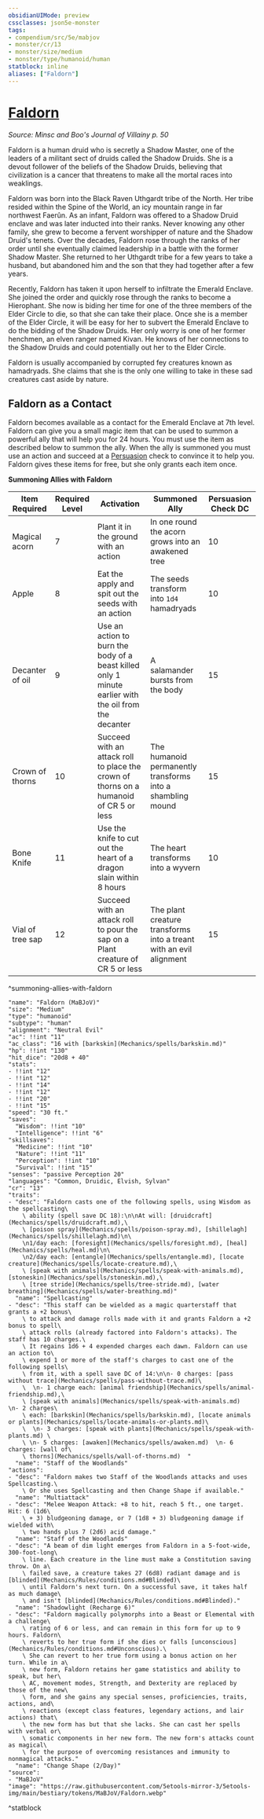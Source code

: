 ```yaml
---
obsidianUIMode: preview
cssclasses: json5e-monster
tags:
- compendium/src/5e/mabjov
- monster/cr/13
- monster/size/medium
- monster/type/humanoid/human
statblock: inline
aliases: ["Faldorn"]
---
```

# [Faldorn](Mechanics\bestiary\npc/faldorn-mabjov.md)
*Source: Minsc and Boo's Journal of Villainy p. 50*  

Faldorn is a human druid who is secretly a Shadow Master, one of the leaders of a militant sect of druids called the Shadow Druids. She is a devout follower of the beliefs of the Shadow Druids, believing that civilization is a cancer that threatens to make all the mortal races into weaklings.

Faldorn was born into the Black Raven Uthgardt tribe of the North. Her tribe resided within the Spine of the World, an icy mountain range in far northwest Faerûn. As an infant, Faldorn was offered to a Shadow Druid enclave and was later inducted into their ranks. Never knowing any other family, she grew to become a fervent worshipper of nature and the Shadow Druid's tenets. Over the decades, Faldorn rose through the ranks of her order until she eventually claimed leadership in a battle with the former Shadow Master. She returned to her Uthgardt tribe for a few years to take a husband, but abandoned him and the son that they had together after a few years.

Recently, Faldorn has taken it upon herself to infiltrate the Emerald Enclave. She joined the order and quickly rose through the ranks to become a Hierophant. She now is biding her time for one of the three members of the Elder Circle to die, so that she can take their place. Once she is a member of the Elder Circle, it will be easy for her to subvert the Emerald Enclave to do the bidding of the Shadow Druids. Her only worry is one of her former henchmen, an elven ranger named Kivan. He knows of her connections to the Shadow Druids and could potentially out her to the Elder Circle.

Faldorn is usually accompanied by corrupted fey creatures known as hamadryads. She claims that she is the only one willing to take in these sad creatures cast aside by nature.

## Faldorn as a Contact

Faldorn becomes available as a contact for the Emerald Enclave at 7th level. Faldorn can give you a small magic item that can be used to summon a powerful ally that will help you for 24 hours. You must use the item as described below to summon the ally. When the ally is summoned you must use an action and succeed at a [Persuasion](Mechanics/Rules/skills.md#Persuasion) check to convince it to help you. Faldorn gives these items for free, but she only grants each item once.

**Summoning Allies with Faldorn**

| Item Required | Required Level | Activation | Summoned Ally | Persuasion Check DC |
|---------------|----------------|------------|---------------|---------------------|
| Magical acorn | 7 | Plant it in the ground with an action | In one round the acorn grows into an awakened tree | 10 |
| Apple | 8 | Eat the apply and spit out the seeds with an action | The seeds transform into `1d4` hamadryads | 10 |
| Decanter of oil | 9 | Use an action to burn the body of a beast killed only 1 minute earlier with the oil from the decanter | A salamander bursts from the body | 15 |
| Crown of thorns | 10 | Succeed with an attack roll to place the crown of thorns on a humanoid of CR 5 or less | The humanoid permanently transforms into a shambling mound | 15 |
| Bone Knife | 11 | Use the knife to cut out the heart of a dragon slain within 8 hours | The heart transforms into a wyvern | 10 |
| Vial of tree sap | 12 | Succeed with an attack roll to pour the sap on a Plant creature of CR 5 or less | The plant creature transforms into a treant with an evil alignment | 15 |
^summoning-allies-with-faldorn

```statblock
"name": "Faldorn (MaBJoV)"
"size": "Medium"
"type": "humanoid"
"subtype": "human"
"alignment": "Neutral Evil"
"ac": !!int "11"
"ac_class": "16 with [barkskin](Mechanics/spells/barkskin.md)"
"hp": !!int "130"
"hit_dice": "20d8 + 40"
"stats":
- !!int "12"
- !!int "12"
- !!int "14"
- !!int "12"
- !!int "20"
- !!int "15"
"speed": "30 ft."
"saves":
  "Wisdom": !!int "10"
  "Intelligence": !!int "6"
"skillsaves":
  "Medicine": !!int "10"
  "Nature": !!int "11"
  "Perception": !!int "10"
  "Survival": !!int "15"
"senses": "passive Perception 20"
"languages": "Common, Druidic, Elvish, Sylvan"
"cr": "13"
"traits":
- "desc": "Faldorn casts one of the following spells, using Wisdom as the spellcasting\
    \ ability (spell save DC 18):\n\nAt will: [druidcraft](Mechanics/spells/druidcraft.md),\
    \ [poison spray](Mechanics/spells/poison-spray.md), [shillelagh](Mechanics/spells/shillelagh.md)\n\
    \n1/day each: [foresight](Mechanics/spells/foresight.md), [heal](Mechanics/spells/heal.md)\n\
    \n2/day each: [entangle](Mechanics/spells/entangle.md), [locate creature](Mechanics/spells/locate-creature.md),\
    \ [speak with animals](Mechanics/spells/speak-with-animals.md), [stoneskin](Mechanics/spells/stoneskin.md),\
    \ [tree stride](Mechanics/spells/tree-stride.md), [water breathing](Mechanics/spells/water-breathing.md)"
  "name": "Spellcasting"
- "desc": "This staff can be wielded as a magic quarterstaff that grants a +2 bonus\
    \ to attack and damage rolls made with it and grants Faldorn a +2 bonus to spell\
    \ attack rolls (already factored into Faldorn's attacks). The staff has 10 charges.\
    \ It regains 1d6 + 4 expended charges each dawn. Faldorn can use an action to\
    \ expend 1 or more of the staff's charges to cast one of the following spells\
    \ from it, with a spell save DC of 14:\n\n- 0 charges: [pass without trace](Mechanics/spells/pass-without-trace.md)\
    \  \n- 1 charge each: [animal friendship](Mechanics/spells/animal-friendship.md),\
    \ [speak with animals](Mechanics/spells/speak-with-animals.md)  \n- 2 charges\
    \ each: [barkskin](Mechanics/spells/barkskin.md), [locate animals or plants](Mechanics/spells/locate-animals-or-plants.md)\
    \  \n- 3 charges: [speak with plants](Mechanics/spells/speak-with-plants.md) \
    \ \n- 5 charges: [awaken](Mechanics/spells/awaken.md)  \n- 6 charges: [wall of\
    \ thorns](Mechanics/spells/wall-of-thorns.md)  "
  "name": "Staff of the Woodlands"
"actions":
- "desc": "Faldorn makes two Staff of the Woodlands attacks and uses Spellcasting.\
    \ Or she uses Spellcasting and then Change Shape if available."
  "name": "Multiattack"
- "desc": "Melee Weapon Attack: +8 to hit, reach 5 ft., one target. Hit: 6 (1d6\
    \ + 3) bludgeoning damage, or 7 (1d8 + 3) bludgeoning damage if wielded with\
    \ two hands plus 7 (2d6) acid damage."
  "name": "Staff of the Woodlands"
- "desc": "A beam of dim light emerges from Faldorn in a 5-foot-wide, 300-foot-long\
    \ line. Each creature in the line must make a Constitution saving throw. On a\
    \ failed save, a creature takes 27 (6d8) radiant damage and is [blinded](Mechanics/Rules/conditions.md#Blinded)\
    \ until Faldorn's next turn. On a successful save, it takes half as much damage\
    \ and isn't [blinded](Mechanics/Rules/conditions.md#Blinded)."
  "name": "Shadowlight (Recharge 6)"
- "desc": "Faldorn magically polymorphs into a Beast or Elemental with a challenge\
    \ rating of 6 or less, and can remain in this form for up to 9 hours. Faldorn\
    \ reverts to her true form if she dies or falls [unconscious](Mechanics/Rules/conditions.md#Unconscious).\
    \ She can revert to her true form using a bonus action on her turn. While in a\
    \ new form, Faldorn retains her game statistics and ability to speak, but her\
    \ AC, movement modes, Strength, and Dexterity are replaced by those of the new\
    \ form, and she gains any special senses, proficiencies, traits, actions, and\
    \ reactions (except class features, legendary actions, and lair actions) that\
    \ the new form has but that she lacks. She can cast her spells with verbal or\
    \ somatic components in her new form. The new form's attacks count as magical\
    \ for the purpose of overcoming resistances and immunity to nonmagical attacks."
  "name": "Change Shape (2/Day)"
"source":
- "MaBJoV"
"image": "https://raw.githubusercontent.com/5etools-mirror-3/5etools-img/main/bestiary/tokens/MaBJoV/Faldorn.webp"
```
^statblock